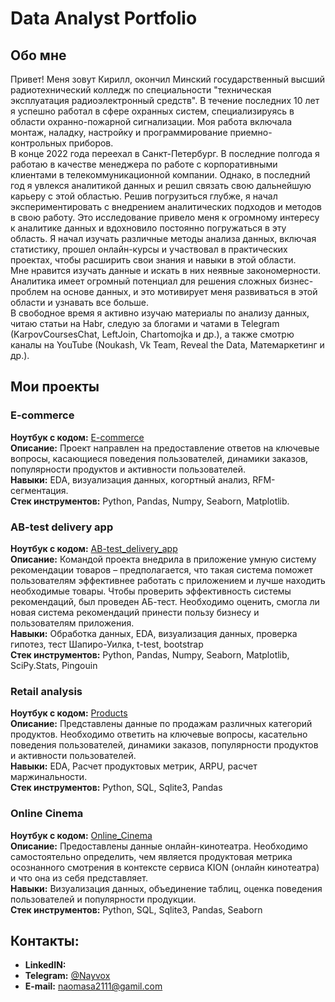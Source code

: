 # Data Analyst Portfolio

## Обо мне
Привет! Меня зовут Кирилл, окончил Минский государственный высший радиотехнический колледж по специальности "техническая эксплуатация радиоэлектронный средств". 
В течение последних 10 лет я успешно работал в сфере охранных систем, специализируясь в области охранно-пожарной сигнализации. Моя работа включала монтаж, наладку, настройку и программирование приемно-контрольных приборов.<br> 
  В конце 2022 года переехал в Санкт-Петербург. В последние полгода я работаю в качестве менеджера по работе с корпоративными клиентами в телекоммуникационной компании. Однако, в последний год я увлекся аналитикой данных и решил связать свою дальнейшую карьеру с этой областью. Решив погрузиться глубже, я начал экспериментировать с внедрением аналитических подходов и методов в свою работу. Это исследование привело меня к огромному интересу к аналитике данных и вдохновило постоянно погружаться в эту область. Я начал изучать различные методы анализа данных, включая статистику, прошел онлайн-курсы и участвовал в практических проектах, чтобы расширить свои знания и навыки в этой области.<br> 
  Мне нравится изучать данные и искать в них неявные закономерности. Аналитика имеет огромный потенциал для решения сложных бизнес-проблем на основе данных, и это мотивирует меня развиваться в этой области и узнавать все больше.<br>
В свободное время я активно изучаю материалы по анализу данных, читаю статьи на Habr, следую за блогами и чатами в Telegram (KarpovCoursesChat, LeftJoin, Chartomojka и др.), а также смотрю каналы на YouTube (Noukash, Vk Team, Reveal the Data, Матемаркетинг и др.).


## Мои проекты

### E-commerce
**Ноутбук с кодом:** [E-commerce](https://github.com/Jactaesx/E-commerce_proj/blob/main/E-commerce_analysis.ipynb)<br> 
**Описание:** Проект направлен на предоставление ответов на ключевые вопросы, касающиеся поведения пользователей, динамики заказов, популярности продуктов и активности пользователей.<br> 
**Навыки:** EDA, визуализация данных, когортный анализ, RFM-сегментация.<br> 
**Стек инструментов:** Python, Pandas, Numpy, Seaborn, Matplotlib.<br> 


### AB-test delivery app
**Ноутбук с кодом:** [AB-test_delivery_app](https://github.com/Jactaesx/AB_test_delivery_app/blob/main/AB_delivery_case.ipynb)<br> 
**Описание:** Командой проекта внедрила в приложение умную систему рекомендации товаров – предполагается, что такая система поможет пользователям эффективнее работать с приложением и лучше находить необходимые товары. Чтобы проверить эффективность системы рекомендаций, был проведен АБ-тест. Необходимо оценить, смогла ли новая система рекомендаций принести пользу бизнесу и пользователям приложения.<br> 
**Навыки:** Обработка данных, EDA, визуализация данных, проверка гипотез, тест Шапиро-Уилка, t-test, bootstrap<br> 
**Стек инструментов:** Python, Pandas, Numpy, Seaborn, Matplotlib, SciPy.Stats, Pingouin<br> 


### Retail analysis
**Ноутбук с кодом:** [Products](https://github.com/Jactaesx/Test_task_product_analyst/blob/main/Product_analyst.ipynb)<br> 
**Описание:** Представлены данные по продажам различных категорий продуктов. Необходимо ответить на ключевые  вопросы, касательно поведения пользователей, динамики заказов, популярности продуктов и активности пользователей.<br> 
**Навыки:**  EDA, Расчет продуктовых метрик, ARPU, расчет маржинальности.<br> 
**Стек инструментов:** Python, SQL, Sqlite3, Pandas<br> 


### Online Cinema
**Ноутбук с кодом:** [Online_Cinema](https://github.com/Jactaesx/Online_cinema/blob/main/cinema.ipynb)<br> 
**Описание:** Предоставлены данные онлайн-кинотеатра. Необходимо самостоятельно определить, чем является продуктовая метрика осознанного смотрения в контексте сервиса KION (онлайн кинотеатра) и что она из себя представляет.<br> 
**Навыки:** Визуализация данных, объединение таблиц, оценка поведения пользователей и популярности продукции.<br> 
**Стек инструментов:** Python, SQL, Sqlite3, Pandas, Seaborn






## Контакты:
- **LinkedIN:**
- **Telegram:** [@Nayvox](https://t.me/Nayvox)
- **E-mail:** naomasa2111@gamil.com
